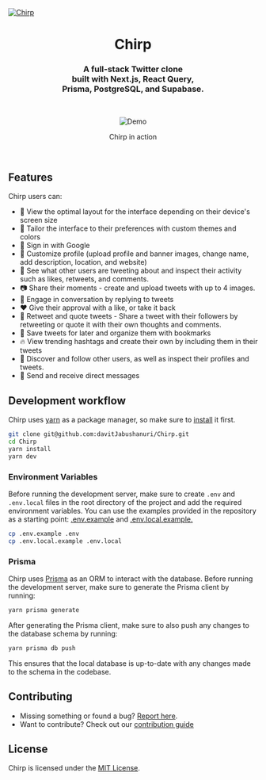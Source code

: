 <a href="https://twitter-v2-sand.vercel.app/" target="_blank" rel="noopener">
  <picture>
    <source media="(prefers-color-scheme: dark)" srcset="" />
    <img alt="Chirp" src="" />
  </picture>
</a>

<div align="center">
  <h1>Chirp</h1>
  <h3>A full-stack Twitter clone<br />built with Next.js, React Query,<br /> Prisma, PostgreSQL, and Supabase.</h3>
  
  <br />
  <figure>
    <img src="" alt="Demo" />
    <figcaption>
      <p align="center">
        Chirp in action
      </p>
    </figcaption>
  </figure>
</div>

<br />

## Features

Chirp users can:

- 📱 View the optimal layout for the interface depending on their device's screen size
- 🎨 Tailor the interface to their preferences with custom themes and colors
- 🔑 Sign in with Google
- 🎨 Customize profile (upload profile and banner images, change name, add description, location, and website)
- 👀 See what other users are tweeting about and inspect their activity such as likes, retweets, and comments.
- 📷 Share their moments - create and upload tweets with up to 4 images.
- 💬 Engage in conversation by replying to tweets
- ❤️ Give their approval with a like, or take it back
- 🔄 Retweet and quote tweets - Share a tweet with their followers by retweeting or quote it with their own thoughts and comments.
- 🔖 Save tweets for later and organize them with bookmarks
- 🔥 View trending hashtags and create their own by including them in their tweets
- 👥 Discover and follow other users, as well as inspect their profiles and tweets.
- 📩 Send and receive direct messages

## Development workflow

Chirp uses [yarn](https://yarnpkg.com/) as a package manager, so make sure to [install](https://yarnpkg.com/getting-started/install) it first.

```bash
git clone git@github.com:davitJabushanuri/Chirp.git
cd Chirp
yarn install
yarn dev
```

### Environment Variables

Before running the development server, make sure to create `.env` and `.env.local` files in the root directory of the project and add the required environment variables. You can use the examples provided in the repository as a starting point: [.env.example](https://github.com/davitJabushanuri/Chirp/blob/main/.env.axample) and [.env.local.example.](https://github.com/davitJabushanuri/Chirp/blob/main/.env.local.example)

```bash
cp .env.example .env
cp .env.local.example .env.local
```

### Prisma

Chirp uses [Prisma](https://www.prisma.io/) as an ORM to interact with the database. Before running the development server, make sure to generate the Prisma client by running:

```bash
yarn prisma generate
```

After generating the Prisma client, make sure to also push any changes to the database schema by running:

```bash
yarn prisma db push
```

This ensures that the local database is up-to-date with any changes made to the schema in the codebase.

## Contributing

- Missing something or found a bug? [Report here](https://github.com/davitJabushanuri/Chirp/issues).
- Want to contribute? Check out our [contribution guide](https://github.com/davitJabushanuri/Chirp/blob/main/CONTRIBUTING.md)

## License

Chirp is licensed under the [MIT License](https://github.com/davitJabushanuri/Chirp/blob/main/LICENSE.md).
